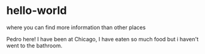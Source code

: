 # hello-world

where you can find more information than other places

Pedro here! I have been at Chicago, I have eaten so much food but i haven't went to the bathroom.
